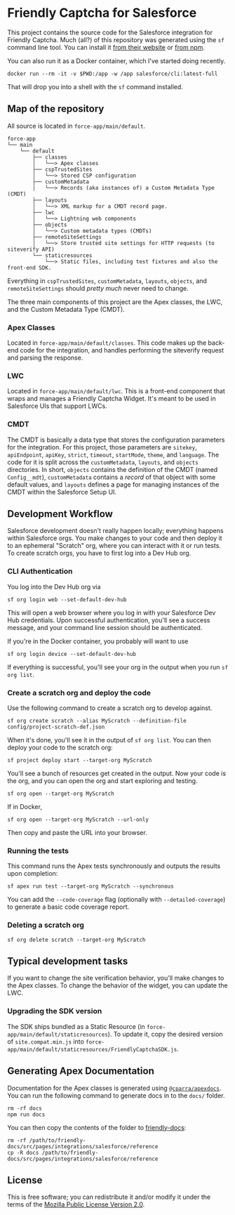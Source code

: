 # Friendly Captcha for Salesforce

This project contains the source code for the Salesforce integration for Friendly Captcha. Much (all?) of this repository was generated using the `sf` command line tool. You can install it [from their website][sf-website] or [from npm][sf-npm].

You can also run it as a Docker container, which I've started doing recently.

```
docker run --rm -it -v $PWD:/app -w /app salesforce/cli:latest-full
```

That will drop you into a shell with the `sf` command installed.

## Map of the repository

All source is located in `force-app/main/default`.

```
force-app
└── main
    └── default
        ├── classes
        │   └──> Apex classes
        ├── cspTrustedSites
        │   └──> Stored CSP configuration
        ├── customMetadata
        │   └──> Records (aka instances of) a Custom Metadata Type (CMDT)
        ├── layouts
        │   └──> XML markup for a CMDT record page.
        ├── lwc
        │   └──> Lightning web components
        ├── objects
        │   └──> Custom metadata types (CMDTs)
        ├── remoteSiteSettings
        │   └──> Store trusted site settings for HTTP requests (to siteverify API)
        └── staticresources
            └──> Static files, including test fixtures and also the front-end SDK.
```

Everything in `cspTrustedSites`, `customMetadata`, `layouts`, `objects`, and `remoteSiteSettings` should _pretty much_ never need to change.

The three main components of this project are the Apex classes, the LWC, and the Custom Metadata Type (CMDT).

### Apex Classes

Located in `force-app/main/default/classes`. This code makes up the back-end code for the integration, and handles performing the siteverify request and parsing the response.

### LWC

Located in `force-app/main/default/lwc`. This is a front-end component that wraps and manages a Friendly Captcha Widget. It's meant to be used in Salesforce UIs that support LWCs.

### CMDT

The CMDT is basically a data type that stores the configuration parameters for the integration. For this project, those parameters are `sitekey`, `apiEndpoint`, `apiKey`, `strict`, `timeout`, `startMode`, `theme`, and `language`. The code for it is split across the `customMetadata`, `layouts`, and `objects` directories. In short, `objects` contains the definition of the CMDT (named `Config__mdt`), `customMetadata` contains a _record_ of that object with some default values, and `layouts` defines a page for managing instances of the CMDT within the Salesforce Setup UI.

## Development Workflow

Salesforce development doesn't really happen locally; everything happens within Salesforce orgs. You make changes to your code and then deploy it to an ephemeral "Scratch" org, where you can interact with it or run tests. To create scratch orgs, you have to first log into a Dev Hub org.

### CLI Authentication

You log into the Dev Hub org via

```
sf org login web --set-default-dev-hub
```

This will open a web browser where you log in with your Salesforce Dev Hub credentials. Upon successful authentication, you'll see a success message, and your command line session should be authenticated.

If you're in the Docker container, you probably will want to use

```
sf org login device --set-default-dev-hub
```

If everything is successful, you'll see your org in the output when you run `sf org list`.

### Create a scratch org and deploy the code

Use the following command to create a scratch org to develop against.

```
sf org create scratch --alias MyScratch --definition-file config/project-scratch-def.json
```

When it's done, you'll see it in the output of `sf org list`. You can then deploy your code to the scratch org:

```
sf project deploy start --target-org MyScratch
```

You'll see a bunch of resources get created in the output. Now your code is the org, and you can open the org and start exploring and testing.

```
sf org open --target-org MyScratch
```

If in Docker,

```
sf org open --target-org MyScratch --url-only
```

Then copy and paste the URL into your browser.

### Running the tests

This command runs the Apex tests synchronously and outputs the results upon completion:

```
sf apex run test --target-org MyScratch --synchronous
```

You can add the `--code-coverage` flag (optionally with `--detailed-coverage`) to generate a basic code coverage report.

### Deleting a scratch org

```
sf org delete scratch --target-org MyScratch
```

## Typical development tasks

If you want to change the site verification behavior, you'll make changes to the Apex classes. To change the behavior of the widget, you can update the LWC.

### Upgrading the SDK version

The SDK ships bundled as a Static Resource (in `force-app/main/default/staticresources`). To update it, copy the desired version of `site.compat.min.js` into `force-app/main/default/staticresources/FriendlyCaptchaSDK.js`.

## Generating Apex Documentation

Documentation for the Apex classes is generated using [`@cparra/apexdocs`][apexdocs]. You can run the following command to generate docs in to the `docs/` folder.

```
rm -rf docs
npm run docs
```

You can then copy the contents of the folder to [friendly-docs][friendly-docs]:

```
rm -rf /path/to/friendly-docs/src/pages/integrations/salesforce/reference
cp -R docs /path/to/friendly-docs/src/pages/integrations/salesforce/reference
```

## License

This is free software; you can redistribute it and/or modify it under the terms of the [Mozilla Public License Version 2.0](./LICENSE).

[sf-website]: https://developer.salesforce.com/docs/atlas.en-us.sfdx_setup.meta/sfdx_setup/sfdx_setup_install_cli.htm
[sf-npm]: https://www.npmjs.com/package/@salesforce/cli
[apexdocs]: https://github.com/cesarParra/apexdocs
[friendly-docs]: https://github.com/FriendlyCaptcha/friendly-docs
